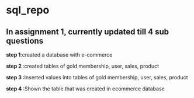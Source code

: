 # sql_repo

<h2>In assignment 1, currently updated till 4 sub questions</h2>
<p><strong>step 1</strong>:created a database with e-commerce </p>
<p><strong>step 2 </strong>:created tables of gold membership, user, sales, product </p>
<p><strong>step 3 </strong>:Inserted values into  tables of gold membership, user, sales, product </p>
<p><strong>step 4 </strong>:Shown the table that was created in ecommerce database </p>
